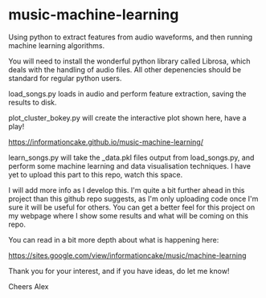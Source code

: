 # music-machine-learning
Using python to extract features from audio waveforms, and then running machine learning algorithms.

You will need to install the wonderful python library called Librosa, which deals with the handling of audio files. All other depenencies should be standard for regular python users.

load_songs.py loads in audio and perform feature extraction, saving the results to disk.

plot_cluster_bokey.py will create the interactive plot shown here, have a play!

https://informationcake.github.io/music-machine-learning/

learn_songs.py will take the _data.pkl files output from load_songs.py, and perform some machine learning and data visualisation techniques. I have yet to upload this part to this repo, watch this space.

I will add more info as I develop this. I'm quite a bit further ahead in this project than this github repo suggests, as I'm only uploading code once I'm sure it will be useful for others. You can get a better feel for this project on my webpage where I show some results and what will be coming on this repo.

You can read in a bit more depth about what is happening here:

https://sites.google.com/view/informationcake/music/machine-learning

Thank you for your interest, and if you have ideas, do let me know!

Cheers
Alex
